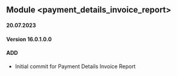 ## Module <payment_details_invoice_report>

#### 20.07.2023
#### Version 16.0.1.0.0
#### ADD
- Initial commit for Payment Details Invoice Report